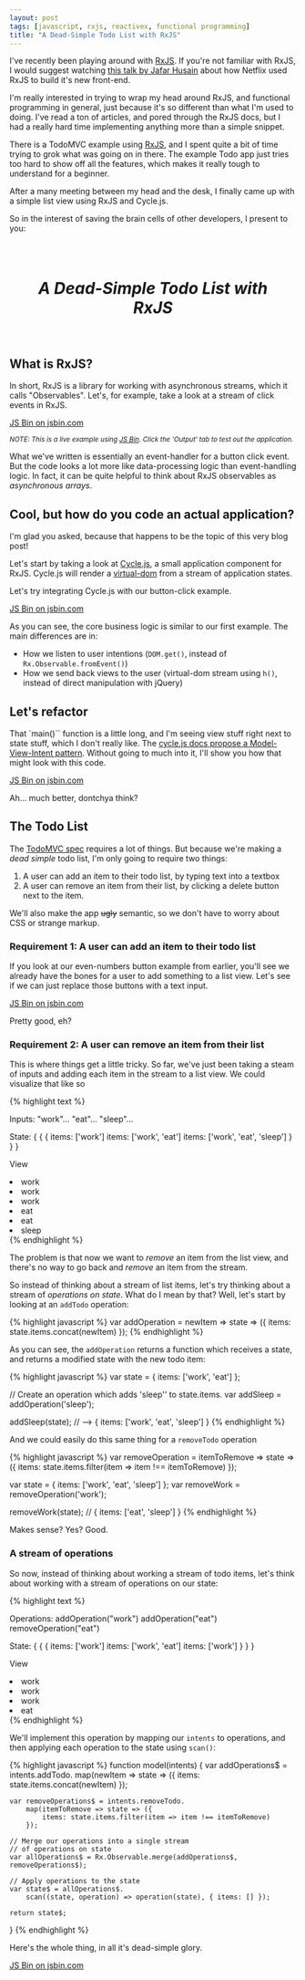 ```yaml
---
layout: post
tags: [javascript, rxjs, reactivex, functional programming]
title: "A Dead-Simple Todo List with RxJS"
---
```


I've recently been playing around with [RxJS](https://github.com/Reactive-Extensions/RxJS). If you're not familiar with RxJS, I would suggest watching [this talk by Jafar Husain](https://youtu.be/XE692Clb5LU) about how Netflix used RxJS to build it's new front-end.

I'm really interested in trying to wrap my head around RxJS, and functional programming in general, just because it's so different than what I'm used to doing. I've read a ton of articles, and pored through the RxJS docs, but I had a really hard time implementing anything more than a simple snippet.

There is a TodoMVC example using [RxJS](https://github.com/cyclejs/todomvc-cycle), and I spent quite a bit of time trying to grok what was going on in there. The example Todo app just tries too hard to show off all the features, which makes it really tough to understand for a beginner.

After a many meeting between my head and the desk, I finally came up with a simple list view using RxJS and Cycle.js.

So in the interest of saving the brain cells of other developers, I present to you:

<h1 style="text-align:center; font-style: italic; padding: 40px;">A Dead-Simple Todo List with RxJS</h1>

## What is RxJS?

In short, RxJS is a library for working with asynchronous streams, which it calls "Observables". Let's, for example, take a look at a stream of click events in RxJS.

<a class="jsbin-embed" href="http://jsbin.com/zusicetiqa/embed?js">JS Bin on jsbin.com</a><script src="http://static.jsbin.com/js/embed.min.js?3.34.3"></script>

<small>*NOTE: This is a live example using [JS Bin](https://jsbin.com/). Click the 'Output' tab to test out the application.*</small>

What we've written is essentially an event-handler for a button click event. But the code looks a lot more like data-processing logic than event-handling logic. In fact, it can be quite helpful to think about RxJS observables as *asynchronous arrays*.


## Cool, but how do you code an actual application?

I'm glad you asked, because that happens to be the topic of this very blog post!

Let's start by taking a look at [Cycle.js](http://cycle.js.org/), a small application component for RxJS. Cycle.js will render a [virtual-dom](https://github.com/Matt-Esch/virtual-dom) from a stream of application states.

Let's try integrating Cycle.js with our button-click example.

<a class="jsbin-embed" href="http://jsbin.com/tayoci/embed?js&height=940px">JS Bin on jsbin.com</a><script src="http://static.jsbin.com/js/embed.min.js?3.34.3"></script>

As you can see, the core business logic is similar to our first example. The main differences are in:

* How we listen to user intentions (`DOM.get()`, instead of `Rx.Observable.fromEvent()`)
* How we send back views to the user (virtual-dom stream using `h()`, instead of direct manipulation with jQuery)


## Let's refactor

That `main()`` function is a little long, and I'm seeing view stuff right next to state stuff, which I don't really like. The [cycle.js docs propose a Model-View-Intent pattern](http://cycle.js.org/model-view-intent.html). Without going to much into it, I'll show you how that might look with this code.

<a class="jsbin-embed" href="http://jsbin.com/rafitu/embed?js&height=900px">JS Bin on jsbin.com</a><script src="http://static.jsbin.com/js/embed.min.js?3.34.3"></script>

Ah... much better, dontchya think?


## The Todo List

The [TodoMVC spec](https://github.com/tastejs/todomvc/blob/master/app-spec.md) requires a lot of things. But because we're making a *dead simple* todo list, I'm only going to require two things:

1. A user can add an item to their todo list, by typing text into a textbox
2. A user can remove an item from their list, by clicking a delete button next to the item.

We'll also make the app <s>ugly</s> semantic, so we don't have to worry about CSS or strange markup.


### Requirement 1: A user can add an item to their todo list

If you look at our even-numbers button example from earlier, you'll see we already have the bones for a user to add something to a list view. Let's see if we can just replace those buttons with a text input.

<a class="jsbin-embed" href="http://jsbin.com/xilivo/embed?js&height=900px">JS Bin on jsbin.com</a><script src="http://static.jsbin.com/js/embed.min.js?3.34.3"></script>

Pretty good, eh?

### Requirement 2: A user can remove an item from their list

This is where things get a little tricky. So far, we've just been taking a steam of inputs and adding each item in the stream to a list view. We could visualize that like so

<div class="wide">
{% highlight text %}

Inputs: "work"...               "eat"...                     "sleep"...

State:  {                       {                            {
          items: ['work']         items: ['work', 'eat']       items: ['work', 'eat', 'sleep']
        }                       }                            }

View    <li>work</li>           <li>work</li>                <li>work</li>
                                <li>eat</li>                 <li>eat</li>
                                                             <li>sleep</li>
{% endhighlight %}
</div>

The problem is that now we want to *remove* an item from the list view, and there's no way to go back and *remove* an item from the stream.

So instead of thinking about a stream of list items, let's try thinking about a stream of *operations on state*. What do I mean by that? Well, let's start by looking at an `addTodo` operation:

{% highlight javascript %}
var addOperation = newItem =>
    state => ({
        items: state.items.concat(newItem)
    });
{% endhighlight %}

As you can see, the `addOperation` returns a function which receives a state, and returns a modified state with the new todo item:

{% highlight javascript %}
var state = { items: ['work', 'eat'] };

// Create an operation which adds 'sleep'' to state.items. 
var addSleep = addOperation('sleep');

addSleep(state);        // --> { items: ['work', 'eat', 'sleep'] }
{% endhighlight %}

And we could easily do this same thing for a `removeTodo` operation

{% highlight javascript %}
var removeOperation = itemToRemove =>
    state => ({
        items: state.items.filter(item => item !== itemToRemove)
    });

var state = { items: ['work', 'eat', 'sleep'] };
var removeWork = removeOperation('work');

removeWork(state);      // { items: ['eat', 'sleep'] }
{% endhighlight %}

Makes sense? Yes? Good.


### A stream of operations

So now, instead of thinking about working a stream of todo items, let's think about working with a stream of operations on our state:

<div class="wide">
{% highlight text %}

Operations: addOperation("work")   addOperation("eat")          removeOperation("eat")

State:     {                       {                            {
             items: ['work']         items: ['work', 'eat']       items: ['work']
           }                       }                            }

View       <li>work</li>           <li>work</li>                <li>work</li>
                                   <li>eat</li>
{% endhighlight %}
</div>

We'll implement this operation by mapping our `intents` to operations, and then applying each operation to the state using `scan()`:

{% highlight javascript %}
function model(intents) {
    var addOperations$ = intents.addTodo.
        map(newItem => state => ({
            items: state.items.concat(newItem)
        });

    var removeOperations$ = intents.removeTodo.
        map(itemToRemove => state => ({
            items: state.items.filter(item => item !== itemToRemove)
        });

    // Merge our operations into a single stream
    // of operations on state
    var allOperations$ = Rx.Observable.merge(addOperations$, removeOperations$);

    // Apply operations to the state
    var state$ = allOperations$.
        scan((state, operation) => operation(state), { items: [] });

    return state$;
}
{% endhighlight %}


Here's the whole thing, in all it's dead-simple glory.

<a class="jsbin-embed" href="http://jsbin.com/redeko/embed?js&height=920px">JS Bin on jsbin.com</a><script src="http://static.jsbin.com/js/embed.min.js?3.34.3"></script>